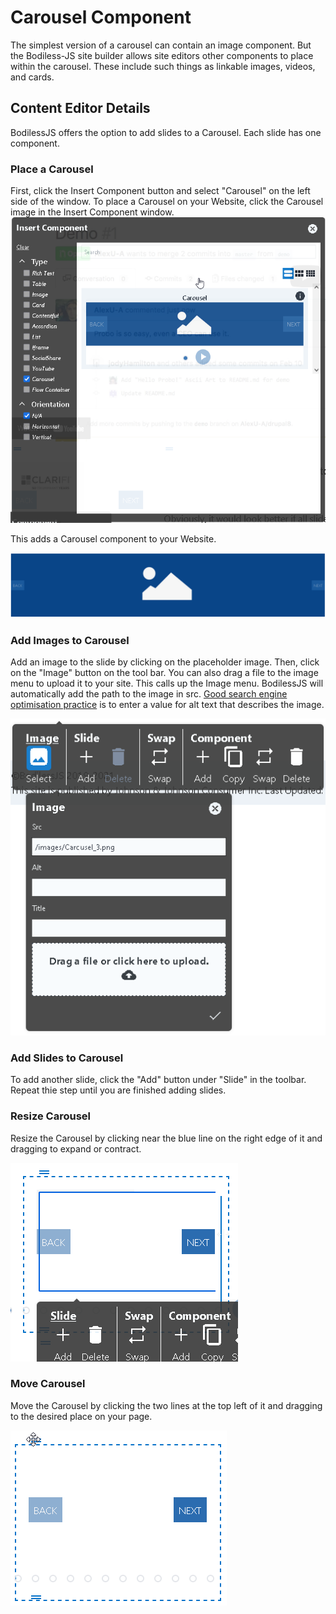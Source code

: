 # Carousel Component

The simplest version of a carousel can contain an image component. But the Bodiless-JS
site builder allows site editors other components to place within the carousel. These
include such things as linkable images, videos, and cards.

## Content Editor Details

BodilessJS offers the option to add slides to a Carousel. Each slide has one
component.

### Place a Carousel

First, click the Insert Component button and select "Carousel" on the left side of the
window. To place a Carousel on your Website, click the Carousel image in the Insert
Component window. 
![Place a Carousel](./assets/Carousel_1.png)

   This adds a Carousel component to your Website.

![Carousel Component](./assets/Carousel_2.png)

### Add Images to Carousel

Add an image to the slide by clicking on the placeholder image. Then, click
on the "Image" button on the tool bar. You can also drag a file to the image menu to
upload it to your site. This calls up the Image menu. BodilessJS will automatically 
add the path to the image in src. [Good search engine optimisation practice](https://blog.hubspot.com/marketing/image-alt-text)
is to enter a value for alt text that describes the image.

![Add Image Dialogue](./assets/Carousel_3.png)

### Add Slides to Carousel

To add another slide, click the "Add" button under "Slide" in the toolbar. Repeat
thie step until you are finished adding slides.

### Resize Carousel

Resize the Carousel by clicking near the blue line on the right edge of it and
dragging to expand or contract.

![Resize](./assets/Carousel_4.png)

### Move Carousel

Move the Carousel by clicking the two lines at the top left of it and
dragging to the desired place on your page.

![Move](./assets/Carousel_5.png)